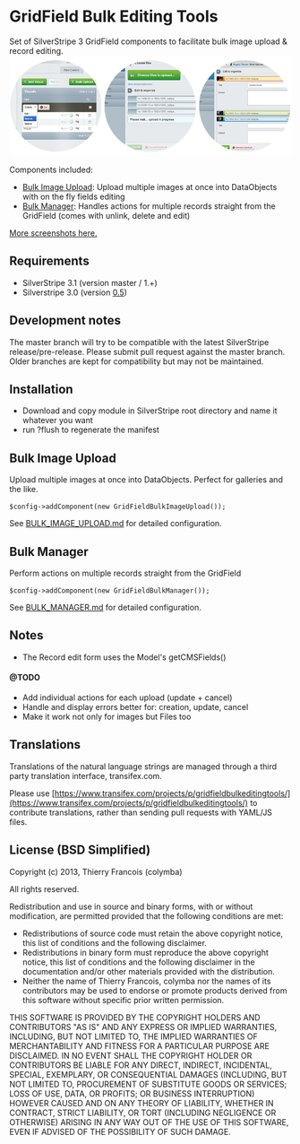 GridField Bulk Editing Tools
============================
Set of SilverStripe 3 GridField components to facilitate bulk image upload & record editing.
![preview](screenshots/preview.png)

Components included:
* [Bulk Image Upload](#bulk-image-upload): Upload multiple images at once into DataObjects with on the fly fields editing
* [Bulk Manager](#bulk-manager): Handles actions for multiple records straight from the GridField (comes with unlink, delete and edit)

[More screenshots here.](screenshots)

## Requirements
* SilverStripe 3.1 (version master / 1.+)
* Silverstripe 3.0 (version [0.5](https://github.com/colymba/GridFieldBulkEditingTools/tree/0.5))

## Development notes
The master branch will try to be compatible with the latest SilverStripe release/pre-release. Please submit pull request against the master branch. Older branches are kept for compatibility but may not be maintained.

## Installation
* Download and copy module in SilverStripe root directory and name it whatever you want
* run ?flush to regenerate the manifest

## Bulk Image Upload
Upload multiple images at once into DataObjects. Perfect for galleries and the like.

    $config->addComponent(new GridFieldBulkImageUpload());

See [BULK_IMAGE_UPLOAD.md](BULK_IMAGE_UPLOAD.md) for detailed configuration.

## Bulk Manager
Perform actions on multiple records straight from the GridField

    $config->addComponent(new GridFieldBulkManager());

See [BULK_MANAGER.md](BULK_MANAGER.md) for detailed configuration.

## Notes
* The Record edit form uses the Model's getCMSFields()

#### @TODO
* Add individual actions for each upload (update + cancel)
* Handle and display errors better for: creation, update, cancel
* Make it work not only for images but Files too

## Translations

Translations of the natural language strings are managed through a third party translation interface, transifex.com.

Please use [https://www.transifex.com/projects/p/gridfieldbulkeditingtools/](https://www.transifex.com/projects/p/gridfieldbulkeditingtools/) to contribute translations, rather than sending pull requests with YAML/JS files.

## License (BSD Simplified)

Copyright (c) 2013, Thierry Francois (colymba)

All rights reserved.

Redistribution and use in source and binary forms, with or without modification, are permitted provided that the following conditions are met:

 * Redistributions of source code must retain the above copyright notice, this list of conditions and the following disclaimer.
 * Redistributions in binary form must reproduce the above copyright notice, this list of conditions and the following disclaimer in the documentation and/or other materials provided with the distribution.
 * Neither the name of Thierry Francois, colymba nor the names of its contributors may be used to endorse or promote products derived from this software without specific prior written permission.
 
THIS SOFTWARE IS PROVIDED BY THE COPYRIGHT HOLDERS AND CONTRIBUTORS "AS IS" AND ANY EXPRESS OR IMPLIED WARRANTIES, INCLUDING, BUT NOT LIMITED TO, THE IMPLIED WARRANTIES OF MERCHANTABILITY AND FITNESS FOR A PARTICULAR PURPOSE ARE DISCLAIMED. IN NO EVENT SHALL THE COPYRIGHT HOLDER OR CONTRIBUTORS BE LIABLE FOR ANY DIRECT, INDIRECT, INCIDENTAL, SPECIAL, EXEMPLARY, OR CONSEQUENTIAL DAMAGES (INCLUDING, BUT NOT LIMITED TO, PROCUREMENT OF SUBSTITUTE GOODS OR SERVICES; LOSS OF USE, DATA, OR PROFITS; OR BUSINESS INTERRUPTION) HOWEVER CAUSED AND ON ANY THEORY OF LIABILITY, WHETHER IN CONTRACT, STRICT LIABILITY, OR TORT (INCLUDING NEGLIGENCE OR OTHERWISE) ARISING IN ANY WAY OUT OF THE USE OF THIS SOFTWARE, EVEN IF ADVISED OF THE POSSIBILITY OF SUCH DAMAGE.